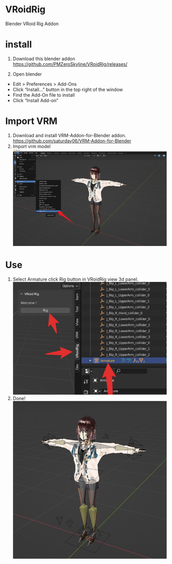 # VRoidRig
Blender VRoid Rig Addon
# install
1. Download this blender addon https://github.com/PMZeroSkyline/VRoidRig/releases/
   
2. Open blender
  - Edit > Preferences > Add-Ons
  - Click “Install…” button in the top right of the window
  - Find the Add-On file to install
  - Click “Install Add-on”
# Import VRM
1. Download and install VRM-Addon-for-Blender addon. https://github.com/saturday06/VRM-Addon-for-Blender
2. Import vrm model
![](doc/import_vrm.png)
# Use
1. Select Armature click Rig button in VRoidRig view 3d panel.
![](doc/rig.png)
2. Done!
![](doc/done.png)

